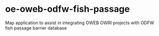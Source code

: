 # oe-oweb-odfw-fish-passage
Map application to assist in integrating OWEB OWRI projects with ODFW fish passage barrier database
